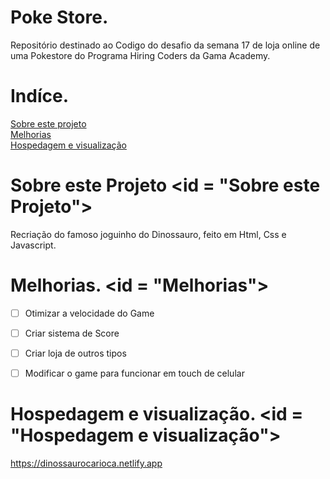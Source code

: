 
# Poke Store. 

Repositório destinado ao Codigo do desafio da semana 17 de loja online de uma Pokestore do Programa Hiring Coders da Gama Academy.
 
     


# Indíce.
<a href="#Sobre este Projeto">Sobre este projeto</a>  <br>
<a href="#Melhorias">Melhorias</a> <br>
<a href="#Hospedagem e visualização">Hospedagem e visualização</a> 


# Sobre este Projeto <id = "Sobre este Projeto">
Recriação do famoso joguinho do Dinossauro, feito em Html, Css e Javascript. 


# Melhorias. <id = "Melhorias">

- [ ] Otimizar a velocidade do Game
- [ ] Criar sistema de Score
- [ ] Criar loja de outros tipos
- [ ] Modificar o game para funcionar em touch de celular


# Hospedagem e visualização. <id = "Hospedagem e visualização">

https://dinossaurocarioca.netlify.app
